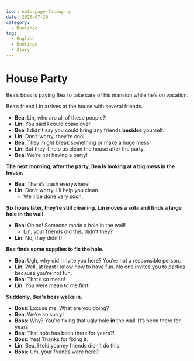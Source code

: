 ```yaml
---
icon: noto:page-facing-up
date: 2025-07-29
category:
  - Duolingo
tag:
  - English
  - Duolingo
  - Story
---
```


# House Party

Bea’s boss is paying Bea to take care of his mansion while he’s on vacation.

Bea’s friend Lin arrives at the house with several friends.

- **Bea**: Lin, who are all of these people?!
- **Lin**: You said I could come over.
- **Bea**: I didn’t say you could bring any friends **besides** yourself.
- **Lin**: Don’t worry, they’re cool.
- **Bea**: They might break something or make a huge mess!
- **Lin**: But they’ll help us clean the house after the party.
- **Bea**: We’re not having a party!

**The next morning, after the party, Bea is looking at a big mess in the house.**

- **Bea**: There’s trash everywhere!
- **Lin**: Don’t worry. I’ll help you clean.
  - We’ll be done very soon.

**Six hours later, they’re still cleaning. Lin moves a sofa and finds a large hole in the wall.**

- **Bea**: Oh no! Someone made a hole in the wall!
  - Lin, your friends did this, didn’t they?
- **Lin**: No, they didn’t!

**Bea finds some supplies to fix the hole.**

- **Bea**: Ugh, why did I invite you here? You’re not a responsible person.
- **Lin**: Well, at least I know how to have fun. No one invites you to parties because you’re not fun.
- **Bea**: That’s so mean!
- **Lin**: You were mean to me first!

**Suddenly, Bea’s boss walks in.**

- **Boss**: Excuse me. What are you doing?
- **Bea**: We’re so sorry!
- **Boss**: Why? You’re fixing that ugly hole **in** the wall. It’s been there for years.
- **Bea**: That hole has been there for years?!
- **Boss**: Yes! Thanks for fixing it.
- **Lin**: Bea, I told you my friends didn’t do this.
- **Boss**: Um, your friends were here?
